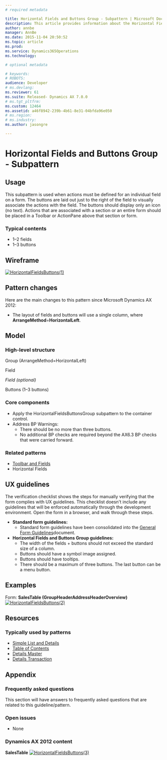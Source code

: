 ```yaml
---
# required metadata

title: Horizontal Fields and Buttons Group - Subpattern | Microsoft Docs
description: This article provides information about the Horizontal Fields and Buttons Group form subpattern. This subpattern is used when actions must be defined for an individual field on a form.
author: annbe
manager: AnnBe
ms.date: 2015-11-04 20:50:52
ms.topic: article
ms.prod: 
ms.service: Dynamics365Operations
ms.technology: 

# optional metadata

# keywords: 
# ROBOTS: 
audience: Developer
# ms.devlang: 
ms.reviewer: 61
ms.suite: Released- Dynamics AX 7.0.0
# ms.tgt_pltfrm: 
ms.custom: 12464
ms.assetid: a46f8942-239b-4b61-8e31-04bfda96e050
# ms.region: 
# ms.industry: 
ms.author: jasongre

---
```


# Horizontal Fields and Buttons Group - Subpattern

Usage
-----

This subpattern is used when actions must be defined for an individual field on a form. The buttons are laid out just to the right of the field to visually associate the actions with the field. The buttons should display only an icon (no text). Actions that are associated with a section or an entire form should be placed in a Toolbar or ActionPane above that section or form.

### Typical contents

-   1–2 fields
-   1–3 buttons

## Wireframe
[![HorizontalFieldsButtons(1)](media/HorizontalFieldsButtons1.png)](media/HorizontalFieldsButtons1.png)

## Pattern changes
Here are the main changes to this pattern since Microsoft Dynamics AX 2012:

-   The layout of fields and buttons will use a single column, where **ArrangeMethod**=**HorizontalLeft**.

## Model
### High-level structure

Group (ArrangeMethod=HorizontalLeft)

Field

*Field (optional)*

Buttons (1–3 buttons)

### Core components

-   Apply the HorizontalFieldsButtonsGroup subpattern to the container control.
-   Address BP Warnings:
    -   There should be no more than three buttons.
    -   No additional BP checks are required beyond the AX6.3 BP checks that were carried forward.

### Related patterns

-   [Toolbar and Fields](http://ax.help.dynamics.com/en/wiki/toolbar-and-fields-subpattern/)
-   Horizontal Fields

## UX guidelines
The verification checklist shows the steps for manually verifying that the form complies with UX guidelines. This checklist doesn't include any guidelines that will be enforced automatically through the development environment. Open the form in a browser, and walk through these steps.

-   **Standard form guidelines:**
    -   Standard form guidelines have been consolidated into the [General Form Guidelines](http://ax.help.dynamics.com/en/wiki/general-form-guidelines/)document.
-   **Horizontal Fields and Buttons Group guidelines:**
    -   The width of the fields + buttons should not exceed the standard size of a column.
    -   Buttons should have a symbol image assigned.
    -   Buttons should have tooltips.
    -   There should be a maximum of three buttons. The last button can be a menu button.

## Examples
Form: **SalesTable (GroupHeaderAddressHeaderOverview)** [![HorizontalFieldsButtons(2)](media/HorizontalFieldsButtons2.png)](media/HorizontalFieldsButtons2.png)

## Resources
### Typically used by patterns

-   [Simple List and Details](http://ax.help.dynamics.com/en/wiki/simple-list-and-details-form-pattern/)
-   [Table of Contents](http://ax.help.dynamics.com/en/wiki/table-of-contents-form-pattern/)
-   [Details Master](http://ax.help.dynamics.com/en/wiki/details-master-form-pattern/)
-   [Details Transaction](http://ax.help.dynamics.com/en/wiki/details-transaction-form-pattern/)

## Appendix
### Frequently asked questions

This section will have answers to frequently asked questions that are related to this guideline/pattern.

### Open issues

-   None

### Dynamics AX 2012 content

**SalesTable** [![HorizontalFieldsButtons(3)](media/HorizontalFieldsButtons3.png)](media/HorizontalFieldsButtons3.png)

